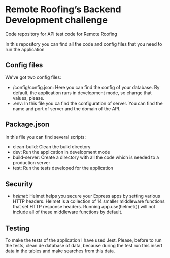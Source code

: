 # Remote Roofing’s Backend Development challenge

Code repository for API test code for Remote Roofing

In this repository you can find all the code and config files that you need to run the application

## Config files

We've got two config files:

* /config/config.json: Here you can find the config of your database. By default, the application runs in development mode, so change that values, please.
* .env: In this file you ca find the configuration of server. You can find the name and port of server and the domain of the API.

## Package.json

In this file you can find several scripts:

* clean-build: Clean the build directory
* dev: Run the application in development mode
* build-server: Create a directory with all the code which is needed to a production server
* test: Run the tests developed for the application

## Security
* _helmet_: Helmet helps you secure your Express apps by setting various HTTP headers. Helmet is a collection of 14 smaller middleware functions that set HTTP response headers. Running app.use(helmet()) will not include all of these middleware functions by default.


## Testing

To make the tests of the application I have used Jest. Please, before to run the tests, clean de database of data, because during the test run this insert
data in the tables and make searches from this data.